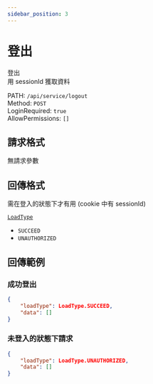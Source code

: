 ```yaml
---
sidebar_position: 3
---
```



# 登出

登出  
用 sessionId 獲取資料  

PATH: `/api/service/logout`  
Method: `POST`  
LoginRequired: `true`  
AllowPermissions: `[]`  


## 請求格式
無請求參數  


## 回傳格式
需在登入的狀態下才有用 (cookie 中有 sessionId)  

[`LoadType`](../types.md#loadtype)  
* `SUCCEED`
* `UNAUTHORIZED`


## 回傳範例
### 成功登出
```json
{
    "loadType": LoadType.SUCCEED,
    "data": []
}
```

### 未登入的狀態下請求
```json
{
    "loadType": LoadType.UNAUTHORIZED,
    "data": []
}
```